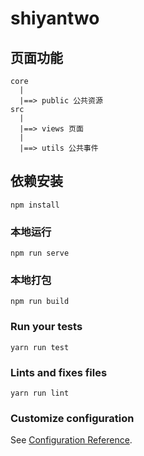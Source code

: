 # shiyantwo
## 页面功能
```
core
  |
  |==> public 公共资源
src
  |  
  |==> views 页面
  | 
  |==> utils 公共事件
```
## 依赖安装
```
npm install
```

### 本地运行
```
npm run serve
```

### 本地打包
```
npm run build
```

### Run your tests
```
yarn run test
```

### Lints and fixes files
```
yarn run lint
```

### Customize configuration
See [Configuration Reference](https://cli.vuejs.org/config/).
